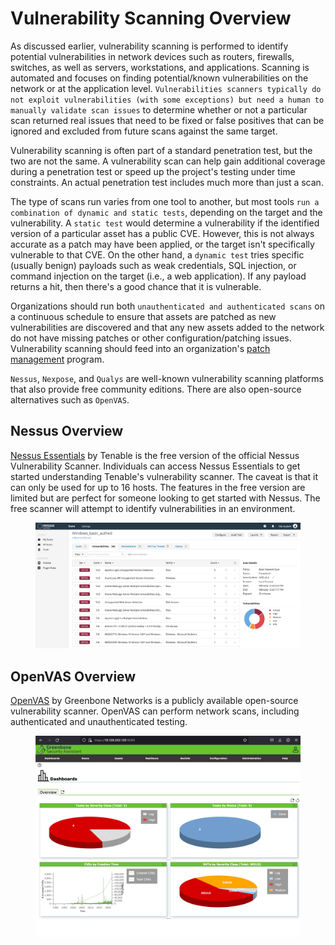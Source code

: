 # Vulnerability Scanning Overview

As discussed earlier, vulnerability scanning is performed to identify potential vulnerabilities in network devices such as routers, firewalls, switches, as well as servers, workstations, and applications. Scanning is automated and focuses on finding potential/known vulnerabilities on the network or at the application level. `Vulnerabilities scanners typically do not exploit vulnerabilities (with some exceptions) but need a human to manually validate scan issues` to determine whether or not a particular scan returned real issues that need to be fixed or false positives that can be ignored and excluded from future scans against the same target.

Vulnerability scanning is often part of a standard penetration test, but the two are not the same. A vulnerability scan can help gain additional coverage during a penetration test or speed up the project's testing under time constraints. An actual penetration test includes much more than just a scan.

The type of scans run varies from one tool to another, but most tools `run a combination of dynamic and static tests`, depending on the target and the vulnerability. A `static test` would determine a vulnerability if the identified version of a particular asset has a public CVE. However, this is not always accurate as a patch may have been applied, or the target isn't specifically vulnerable to that CVE. On the other hand, a `dynamic test` tries specific (usually benign) payloads such as weak credentials, SQL injection, or command injection on the target (i.e., a web application). If any payload returns a hit, then there's a good chance that it is vulnerable.

Organizations should run both `unauthenticated and authenticated scans` on a continuous schedule to ensure that assets are patched as new vulnerabilities are discovered and that any new assets added to the network do not have missing patches or other configuration/patching issues. Vulnerability scanning should feed into an organization's [patch management](https://en.wikipedia.org/wiki/Patch_\(computing\)) program.

`Nessus`, `Nexpose`, and `Qualys` are well-known vulnerability scanning platforms that also provide free community editions. There are also open-source alternatives such as `OpenVAS`.

## Nessus Overview

[Nessus Essentials](https://community.tenable.com/s/article/Nessus-Essentials) by Tenable is the free version of the official Nessus Vulnerability Scanner. Individuals can access Nessus Essentials to get started understanding Tenable's vulnerability scanner. The caveat is that it can only be used for up to 16 hosts. The features in the free version are limited but are perfect for someone looking to get started with Nessus. The free scanner will attempt to identify vulnerabilities in an environment.

<figure><img src="../../../../.gitbook/assets/image (8) (1) (1) (1).png" alt=""><figcaption></figcaption></figure>

## OpenVAS Overview

[OpenVAS](https://www.openvas.org/) by Greenbone Networks is a publicly available open-source vulnerability scanner. OpenVAS can perform network scans, including authenticated and unauthenticated testing.

<figure><img src="../../../../.gitbook/assets/image (9) (1) (1).png" alt=""><figcaption></figcaption></figure>
